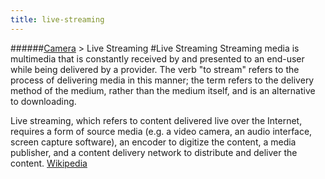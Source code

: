 ```yaml
---
title: live-streaming
---
```

######[Camera](../wiki/camera-technology.html) > Live Streaming
#Live Streaming
Streaming media is multimedia that is constantly received by and presented to an end-user while being delivered by a provider. The verb "to stream" refers to the process of delivering media in this manner; the term refers to the delivery method of the medium, rather than the medium itself, and is an alternative to downloading.  

Live streaming, which refers to content delivered live over the Internet, requires a form of source media (e.g. a video camera, an audio interface, screen capture software), an encoder to digitize the content, a media publisher, and a content delivery network to distribute and deliver the content. <a href="https://en.wikipedia.org/wiki/Streaming_media" target="_blank">Wikipedia</a> 

